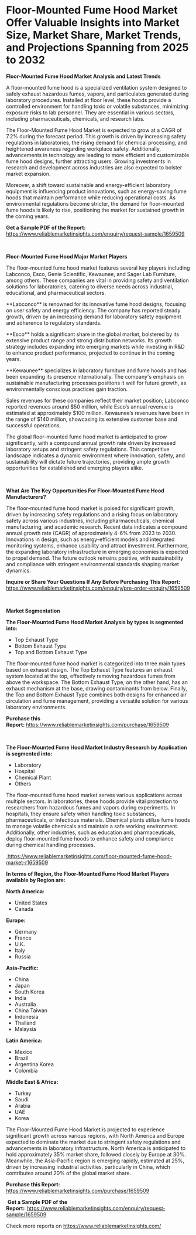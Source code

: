 <p><h1>Floor-Mounted Fume Hood Market Offer Valuable Insights into Market Size, Market Share, Market Trends, and Projections Spanning from 2025 to 2032</h1></p><p><strong>Floor-Mounted Fume Hood Market Analysis and Latest Trends</strong></p>
<p><p>A floor-mounted fume hood is a specialized ventilation system designed to safely exhaust hazardous fumes, vapors, and particulates generated during laboratory procedures. Installed at floor level, these hoods provide a controlled environment for handling toxic or volatile substances, minimizing exposure risks to lab personnel. They are essential in various sectors, including pharmaceuticals, chemicals, and research labs.</p><p>The Floor-Mounted Fume Hood Market is expected to grow at a CAGR of 7.2% during the forecast period. This growth is driven by increasing safety regulations in laboratories, the rising demand for chemical processing, and heightened awareness regarding workplace safety. Additionally, advancements in technology are leading to more efficient and customizable fume hood designs, further attracting users. Growing investments in research and development across industries are also expected to bolster market expansion. </p><p>Moreover, a shift toward sustainable and energy-efficient laboratory equipment is influencing product innovations, such as energy-saving fume hoods that maintain performance while reducing operational costs. As environmental regulations become stricter, the demand for floor-mounted fume hoods is likely to rise, positioning the market for sustained growth in the coming years.</p></p>
<p><strong>Get a Sample PDF of the Report:&nbsp;</strong> <a href="https://www.reliablemarketinsights.com/enquiry/request-sample/1659509?utm_campaign=1904&utm_medium=2&utm_source=Github&utm_content=ia&utm_term=23032025&utm_id=floor-mounted-fume-hood">https://www.reliablemarketinsights.com/enquiry/request-sample/1659509</a></p>
<p>&nbsp;</p>
<p><strong>Floor-Mounted Fume Hood Major Market Players</strong></p>
<p><p>The floor-mounted fume hood market features several key players including Labconco, Esco, Genie Scientific, Kewaunee, and Sager Lab Furniture, among others. These companies are vital in providing safety and ventilation solutions for laboratories, catering to diverse needs across industrial, educational, and pharmaceutical sectors.</p><p>**Labconco** is renowned for its innovative fume hood designs, focusing on user safety and energy efficiency. The company has reported steady growth, driven by an increasing demand for laboratory safety equipment and adherence to regulatory standards. </p><p>**Esco** holds a significant share in the global market, bolstered by its extensive product range and strong distribution networks. Its growth strategy includes expanding into emerging markets while investing in R&D to enhance product performance, projected to continue in the coming years.</p><p>**Kewaunee** specializes in laboratory furniture and fume hoods and has been expanding its presence internationally. The company's emphasis on sustainable manufacturing processes positions it well for future growth, as environmentally conscious practices gain traction.</p><p>Sales revenues for these companies reflect their market position; Labconco reported revenues around $50 million, while Esco’s annual revenue is estimated at approximately $100 million. Kewaunee’s revenues have been in the range of $140 million, showcasing its extensive customer base and successful operations.</p><p>The global floor-mounted fume hood market is anticipated to grow significantly, with a compound annual growth rate driven by increased laboratory setups and stringent safety regulations. This competitive landscape indicates a dynamic environment where innovation, safety, and sustainability will dictate future trajectories, providing ample growth opportunities for established and emerging players alike.</p></p>
<p>&nbsp;</p>
<p><strong>What Are The Key Opportunities For Floor-Mounted Fume Hood Manufacturers?</strong></p>
<p><p>The floor-mounted fume hood market is poised for significant growth, driven by increasing safety regulations and a rising focus on laboratory safety across various industries, including pharmaceuticals, chemical manufacturing, and academic research. Recent data indicates a compound annual growth rate (CAGR) of approximately 4-6% from 2023 to 2030. Innovations in design, such as energy-efficient models and integrated monitoring systems, enhance usability and attract investment. Furthermore, the expanding laboratory infrastructure in emerging economies is expected to propel demand. The future outlook remains positive, with sustainability and compliance with stringent environmental standards shaping market dynamics.</p></p>
<p><strong>Inquire or Share Your Questions If Any Before Purchasing This Report:</strong> <a href="https://www.reliablemarketinsights.com/enquiry/pre-order-enquiry/1659509?utm_campaign=1904&utm_medium=2&utm_source=Github&utm_content=ia&utm_term=23032025&utm_id=floor-mounted-fume-hood">https://www.reliablemarketinsights.com/enquiry/pre-order-enquiry/1659509</a></p>
<p>&nbsp;</p>
<p><strong>Market Segmentation</strong></p>
<p><strong>The Floor-Mounted Fume Hood Market Analysis by types is segmented into:</strong></p>
<p><ul><li>Top Exhaust Type</li><li>Bottom Exhaust Type</li><li>Top and Bottom Exhaust Type</li></ul></p>
<p><p>The floor-mounted fume hood market is categorized into three main types based on exhaust design. The Top Exhaust Type features an exhaust system located at the top, effectively removing hazardous fumes from above the workspace. The Bottom Exhaust Type, on the other hand, has an exhaust mechanism at the base, drawing contaminants from below. Finally, the Top and Bottom Exhaust Type combines both designs for enhanced air circulation and fume management, providing a versatile solution for various laboratory environments.</p></p>
<p><strong>Purchase this Report:&nbsp;</strong><a href="https://www.reliablemarketinsights.com/purchase/1659509?utm_campaign=1904&utm_medium=2&utm_source=Github&utm_content=ia&utm_term=23032025&utm_id=floor-mounted-fume-hood">https://www.reliablemarketinsights.com/purchase/1659509</a></p>
<p>&nbsp;</p>
<p><strong>The Floor-Mounted Fume Hood Market Industry Research by Application is segmented into:</strong></p>
<p><ul><li>Laboratory</li><li>Hospital</li><li>Chemical Plant</li><li>Others</li></ul></p>
<p><p>The floor-mounted fume hood market serves various applications across multiple sectors. In laboratories, these hoods provide vital protection to researchers from hazardous fumes and vapors during experiments. In hospitals, they ensure safety when handling toxic substances, pharmaceuticals, or infectious materials. Chemical plants utilize fume hoods to manage volatile chemicals and maintain a safe working environment. Additionally, other industries, such as education and pharmaceuticals, deploy floor-mounted fume hoods to enhance safety and compliance during chemical handling processes.</p></p>
<p><a href="https://www.reliablemarketinsights.com/floor-mounted-fume-hood-market-r1659509?utm_campaign=1904&utm_medium=2&utm_source=Github&utm_content=ia&utm_term=23032025&utm_id=floor-mounted-fume-hood">&nbsp;https://www.reliablemarketinsights.com/floor-mounted-fume-hood-market-r1659509</a></p>
<p><strong>In terms of Region, the Floor-Mounted Fume Hood Market Players available by Region are:</strong></p>
<p>
    <p> <strong> North America: </strong>
        <ul>
            <li>United States</li>
            <li>Canada</li>
        </ul>
        </p> 
    <p> <strong> Europe: </strong>
        <ul>
            <li>Germany</li>
            <li>France</li>
            <li>U.K.</li>
            <li>Italy</li>
            <li>Russia</li>
        </ul>
        </p> 
    <p> <strong> Asia-Pacific: </strong>
        <ul>
            <li>China</li>
            <li>Japan</li>
            <li>South Korea</li>
            <li>India</li>
            <li>Australia</li>
            <li>China Taiwan</li>
            <li>Indonesia</li>
            <li>Thailand</li>
            <li>Malaysia</li>
        </ul>
        </p> 
    <p> <strong> Latin America: </strong>
        <ul>
            <li>Mexico</li>
            <li>Brazil</li>
            <li>Argentina Korea</li>
            <li>Colombia</li>
        </ul>
        </p> 
    <p> <strong> Middle East & Africa: </strong>
        <ul>
            <li>Turkey</li>
            <li>Saudi</li>
            <li>Arabia</li>
            <li>UAE</li>
            <li>Korea</li>
        </ul>
    </p>
    </p>
<p><p>The Floor-Mounted Fume Hood Market is projected to experience significant growth across various regions, with North America and Europe expected to dominate the market due to stringent safety regulations and advancements in laboratory infrastructure. North America is anticipated to hold approximately 35% market share, followed closely by Europe at 30%. Meanwhile, the Asia-Pacific region is emerging rapidly, estimated at 25%, driven by increasing industrial activities, particularly in China, which contributes around 20% of the global market share.</p></p>
<p><strong>Purchase this Report: </strong><a href="https://www.reliablemarketinsights.com/purchase/1659509?utm_campaign=1904&utm_medium=2&utm_source=Github&utm_content=ia&utm_term=23032025&utm_id=floor-mounted-fume-hood">https://www.reliablemarketinsights.com/purchase/1659509</a></p>
<p>&nbsp;<strong>Get a Sample PDF of the Report:&nbsp;&nbsp;</strong><a href="https://www.reliablemarketinsights.com/enquiry/request-sample/1659509?utm_campaign=1904&utm_medium=2&utm_source=Github&utm_content=ia&utm_term=23032025&utm_id=floor-mounted-fume-hood">https://www.reliablemarketinsights.com/enquiry/request-sample/1659509</a></p>
<p><strong></strong></p>
<p>Check more reports on <a href="https://www.reliablemarketinsights.com/?utm_campaign=1904&utm_medium=2&utm_source=Github&utm_content=ia&utm_term=23032025&utm_id=floor-mounted-fume-hood">https://www.reliablemarketinsights.com/</a></p>